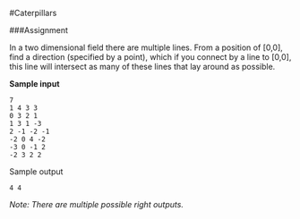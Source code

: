 #Caterpillars

###Assignment

In a two dimensional field there are multiple lines. From a position of [0,0], find a direction (specified by a point), which if you connect by a line to [0,0], this line will intersect as many of these lines that lay around as possible.

**Sample input**

```
7
1 4 3 3
0 3 2 1
1 3 1 -3
2 -1 -2 -1
-2 0 4 -2
-3 0 -1 2
-2 3 2 2
```

Sample output

```
4 4
```

*Note: There are multiple possible right outputs.*
